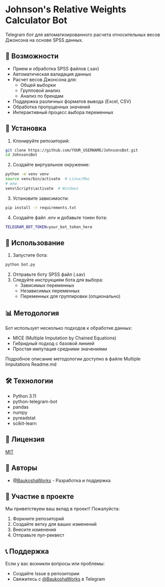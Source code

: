 # Johnson's Relative Weights Calculator Bot

Telegram бот для автоматизированного расчета относительных весов Джонсона на основе SPSS данных.

## 🌟 Возможности

- Прием и обработка SPSS файлов (.sav)
- Автоматическая валидация данных
- Расчет весов Джонсона для:
  - Общей выборки
  - Групповой анализ
  - Анализ по брендам
- Поддержка различных форматов вывода (Excel, CSV)
- Обработка пропущенных значений
- Интерактивный процесс выбора переменных

## 🚀 Установка

1. Клонируйте репозиторий:
```bash
git clone https://github.com/YOUR_USERNAME/JohnsonsBot.git
cd JohnsonsBot
```

2. Создайте виртуальное окружение:
```bash
python -m venv venv
source venv/bin/activate  # Linux/Mac
# или
venv\Scripts\activate  # Windows
```

3. Установите зависимости:
```bash
pip install -r requirements.txt
```

4. Создайте файл .env и добавьте токен бота:
```bash
TELEGRAM_BOT_TOKEN=your_bot_token_here
```

## 🔧 Использование

1. Запустите бота:
```bash
python bot.py
```

2. Отправьте боту SPSS файл (.sav)
3. Следуйте инструкциям бота для выбора:
   - Зависимых переменных
   - Независимых переменных
   - Переменных для группировки (опционально)

## 📊 Методология

Бот использует несколько подходов к обработке данных:
- MICE (Multiple Imputation by Chained Equations)
- Гибридный подход с базовой линией
- Простая импутация средними значениями

Подробное описание методологии доступно в файле Multiple Imputations Readme.md

## 🛠 Технологии

- Python 3.11
- python-telegram-bot
- pandas
- numpy
- pyreadstat
- scikit-learn

## 📝 Лицензия

[MIT](LICENSE)

## 👥 Авторы

- [@BaukoshaWorks](https://t.me/BaukoshaWorks) - Разработка и поддержка

## 🤝 Участие в проекте

Мы приветствуем ваш вклад в проект! Пожалуйста:

1. Форкните репозиторий
2. Создайте ветку для ваших изменений
3. Внесите изменения
4. Отправьте пул-реквест

## 📞 Поддержка

Если у вас возникли вопросы или проблемы:
- Создайте Issue в репозитории
- Свяжитесь с [@BaukoshaWorks](https://t.me/BaukoshaWorks) в Telegram
